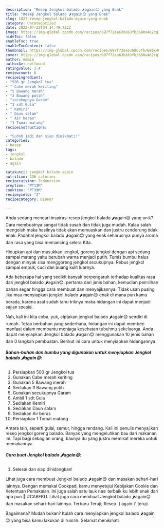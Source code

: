 ```yaml
---
description: "Resep Jengkol balado 🌶again😊 yang Enak"
title: "Resep Jengkol balado 🌶again😊 yang Enak"
slug: 1827-resep-jengkol-balado-again-yang-enak
category: Uncategorized
date: 2022-07-22T04:14:49.722Z
image: https://img-global.cpcdn.com/recipes/697f72ea63b863fb/680x482cq70/jengkol-balado-again-foto-resep-utama.jpg
hideToc: false
enableToc: true
enableTocContent: false
thumbnail: https://img-global.cpcdn.com/recipes/697f72ea63b863fb/680x482cq70/jengkol-balado-again-foto-resep-utama.jpg
cover: https://img-global.cpcdn.com/recipes/697f72ea63b863fb/680x482cq70/jengkol-balado-again-foto-resep-utama.jpg
author: Admin
authorAv: notfound
ratingvalue: 3.4
reviewcount: 8
recipeingredient:
- "500 gr Jengkol tua"
- " Cabe merah keriting"
- "5 Bawang merah"
- "3 Bawang putih"
- "secukupnya Garam"
- "1 sdt Gula"
- " Kemiri"
- " Daun salam"
- " Air beras"
- "1 Tomat matang"
recipeinstructions:

- "Sudah jadi dan siap dinikmati!"
categories:
- Resep
tags:
- jengkol
- balado
- again

katakunci: jengkol balado again 
nutrition: 236 calories
recipecuisine: Indonesian
preptime: "PT13M"
cooktime: "PT39M"
recipeyield: "2"
recipecategory: Dinner

---
```





Anda sedang mencari inspirasi resep jengkol balado 🌶again😊 yang unik? Cara membuatnya sangat tidak susah dan tidak juga mudah. Kalau salah mengolah maka hasilnya tidak akan memuaskan dan justru cenderung tidak enak. Padahal jengkol balado 🌶again😊 yang enak seharusnya punya aroma dan rasa yang bisa memancing selera Kita.





Hidupkan api dan masukkan jengkol, goreng jengkol dengan api sedang sampai matang yaitu berubah warna menjadi putih. Tumis bumbu halus dengan minyak sisa menggoreng jengkol secukupnya. Rebus jengkol sampai empuk, cuci dan buang kulit luarnya.

Ada beberapa hal yang sedikit banyak berpengaruh terhadap kualitas rasa dari jengkol balado 🌶again😊, pertama dari jenis bahan, kemudian pemilihan bahan segar hingga cara membuat dan menyajikannya. Tidak usah pusing jika mau menyiapkan jengkol balado 🌶again😊 enak di mana pun kamu berada, karena asal sudah tahu triknya maka hidangan ini dapat menjadi sajian spesial.






Nah, kali ini kita coba, yuk, ciptakan jengkol balado 🌶again😊 sendiri di rumah. Tetap berbahan yang sederhana, hidangan ini dapat memberi manfaat dalam membantu menjaga kesehatan tubuhmu sekeluarga. Anda dapat menyiapkan Jengkol balado 🌶again😊 menggunakan 10 jenis bahan dan 0 langkah pembuatan. Berikut ini cara untuk menyiapkan hidangannya.

<!--inarticleads1-->

##### Bahan-bahan dan bumbu yang digunakan untuk menyiapkan Jengkol balado 🌶again😊:

1. Persiapkan 500 gr Jengkol tua
1. Gunakan  Cabe merah keriting
1. Gunakan 5 Bawang merah
1. Sediakan 3 Bawang putih
1. Gunakan secukupnya Garam
1. Ambil 1 sdt Gula
1. Sediakan  Kemiri
1. Sediakan  Daun salam
1. Sediakan  Air beras
1. Persiapkan 1 Tomat matang


Antara lain, seperti gulai, semur, hingga rendang. Kali ini penulis menyajikan resep jengkol goreng balado. Banyak yang mengeluhkan bau dari makanan ini. Tapi bagi sebagian orang, baunya itu yang justru memikat mereka untuk memakannya. 

<!--inarticleads2-->

##### Cara buat Jengkol balado 🌶again😊:


1. Selesai dan siap dihidangkan!

Lihat juga cara membuat Jengkol balado 🌶again😊 dan masakan sehari-hari lainnya. Dengan memakai Cookpad, kamu menyetujui Kebijakan Cookie dan Ketentuan Pemakaian. Ini juga salah satu lauk nasi terbaik ku lebih enak dari apa pun 💋 #CABEKU. Lihat juga cara membuat Jengkol balado 🌶again😊 dan masakan sehari-hari lainnya. Terbaru Teruji; Resep &#39;( again )&#39; teruji. 

Bagaimana? Mudah bukan? Itulah cara menyiapkan jengkol balado 🌶again😊 yang bisa kamu lakukan di rumah. Selamat menikmati
